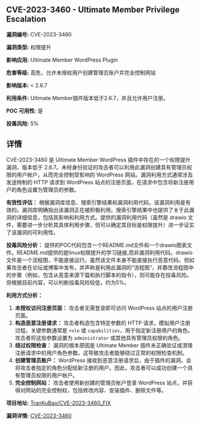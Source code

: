 ## CVE-2023-3460 - Ultimate Member Privilege Escalation

**漏洞编号:** CVE-2023-3460

**漏洞类型:** 权限提升

**影响应用:** Ultimate Member WordPress Plugin

**危害等级:** 高危，允许未授权用户创建管理员账户并完全控制网站

**影响版本:** < 2.6.7

**利用条件:** Ultimate Member插件版本低于2.6.7，并且允许用户注册。

**POC 可用性:** 是

**投毒风险:** 5%

## 详情

CVE-2023-3460 是 Ultimate Member WordPress 插件中存在的一个权限提升漏洞，版本低于 2.6.7。未经身份验证的攻击者可以利用此漏洞创建具有管理员权限的用户帐户，从而完全控制受影响的 WordPress 网站。漏洞利用方式通常涉及发送特制的 HTTP 请求到 WordPress 站点的注册页面，在请求中包含将新注册用户的角色设置为管理员的参数。 

**有效性评估：**
根据漏洞库信息、搜索引擎结果和漏洞利用代码，该漏洞利用是有效的。漏洞库明确指出该漏洞正在被积极利用。搜索引擎结果中也提供了关于此漏洞的详细信息，包括其影响和利用方式。提供的漏洞利用代码（虽然是 drawio 文件，需要进一步分析其具体利用步骤，但可以确定其目标是权限提升）进一步证实了该漏洞的可利用性。

**投毒风险分析：**
提供的POC代码包含一个README.md文件和一个drawio图表文件。README.md提供的是linux权限提升的学习链接,而非漏洞利用代码。drawio文件是一个流程图，不能直接运行。虽然该文件本身不能直接执行恶意代码，但如果攻击者在论坛或博客中发布，并声称是利用此漏洞的“流程图”，并篡改流程图中的步骤（例如，包含从恶意来源下载和执行脚本的指令），则可能存在投毒风险。但根据目前内容，可以判断投毒风险较低，约为5%。

**利用方式分析：**
1.  **未授权访问注册页面：** 攻击者无需登录即可访问 WordPress 站点的用户注册页面。
2.  **构造恶意注册请求：** 攻击者构造包含特定参数的 HTTP 请求，模拟用户注册过程。关键参数通常是 `role` 或 `capabilities`，用于指定新注册用户的角色。攻击者将这些参数设置为 `administrator` 或其他具有管理员权限的角色。
3.  **绕过权限检查：** 漏洞的根本原因是 Ultimate Member 插件未正确验证或清理注册请求中的用户角色参数。这导致攻击者能够绕过正常的权限检查机制。
4.  **创建管理员账户：** WordPress 接收到恶意注册请求后，由于插件的漏洞，会将攻击者指定的角色分配给新注册的用户。因此，攻击者可以成功创建一个具有管理员权限的用户帐户。
5.  **完全控制网站：** 攻击者使用新创建的管理员帐户登录 WordPress 站点，并获得对网站的完全控制权，包括修改内容、安装插件、删除文件等。

**项目地址:** [TranKuBao/CVE-2023-3460_FIX](https://github.com/TranKuBao/CVE-2023-3460_FIX)

**漏洞详情:** [CVE-2023-3460](https://nvd.nist.gov/vuln/detail/CVE-2023-3460)